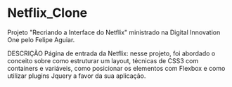# Netflix_Clone
Projeto "Recriando a Interface do Netflix" ministrado na Digital Innovation One pelo Felipe Aguiar.

DESCRIÇÃO
Página de entrada da Netflix: nesse projeto, foi abordado o conceito sobre como estruturar um layout, técnicas de CSS3 com containers e variáveis, como posicionar os elementos com Flexbox e como utilizar plugins Jquery a favor da sua aplicação.
